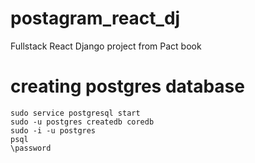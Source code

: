 # postagram_react_dj
Fullstack React Django project from Pact book

# creating postgres database

```dj
sudo service postgresql start
sudo -u postgres createdb coredb
sudo -i -u postgres
psql
\password
```
